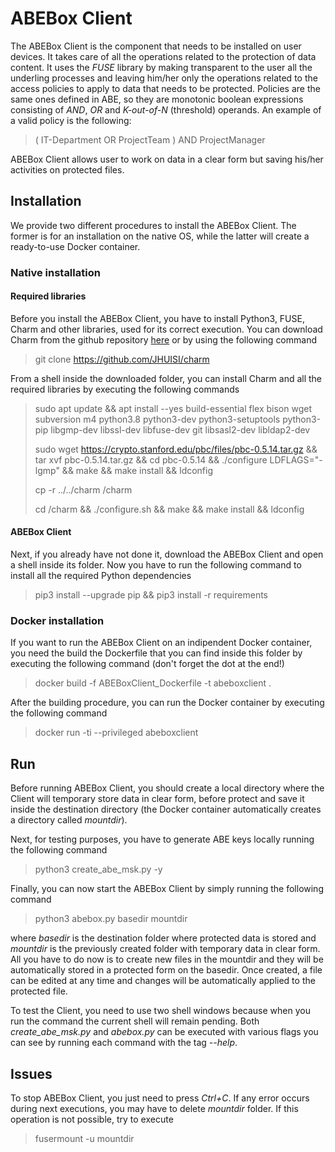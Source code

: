 # ABEBox Client
The ABEBox Client is the component that needs to be installed on user devices. It takes care of all the operations 
related to the protection of data content. It uses the *FUSE* library by making transparent to the user all the 
underling processes and leaving him/her only the operations related to the access policies to apply to data that needs 
to be protected.
Policies are the same ones defined in ABE, so they are monotonic boolean expressions consisting of *AND*, *OR* and 
*K-out-of-N* (threshold) operands. An example of a valid policy is the following:
> ( IT-Department OR ProjectTeam ) AND ProjectManager

ABEBox Client allows user to work on data in a clear form but saving his/her activities on protected files.

## Installation 
We provide two different procedures to install the ABEBox Client. The former is for an installation on the native OS, 
while the latter will create a ready-to-use Docker container. 

### Native installation

#### Required libraries
Before you install the ABEBox Client, you have to install Python3, FUSE, Charm and other libraries, used for its correct 
execution. You can download Charm from the github repository [here][charm] or by using the following command
> git clone https://github.com/JHUISI/charm

From a shell inside the downloaded folder, you can install Charm and all the required libraries by executing the 
following commands
> sudo apt update && apt install --yes build-essential flex bison wget subversion m4 python3.8 python3-dev 
> python3-setuptools python3-pip libgmp-dev libssl-dev libfuse-dev git libsasl2-dev libldap2-dev
>
> sudo wget https://crypto.stanford.edu/pbc/files/pbc-0.5.14.tar.gz && tar xvf pbc-0.5.14.tar.gz && cd pbc-0.5.14 && 
> ./configure LDFLAGS="-lgmp" && make && make install && ldconfig
> 
> cp -r ../../charm /charm
> 
> cd /charm && ./configure.sh && make && make install && ldconfig

#### ABEBox Client
Next, if you already have not done it, download the ABEBox Client and open a shell inside its folder. Now you have to 
run the following command to install all the required Python dependencies
> pip3 install --upgrade pip && pip3 install -r requirements

### Docker installation
If you want to run the ABEBox Client on an indipendent Docker container, you need the build the Dockerfile that you can 
find inside this folder by executing the following command (don't forget the dot at the end!)
> docker build -f ABEBoxClient_Dockerfile -t abeboxclient .

After the building procedure, you can run the Docker container by executing the following command
> docker run -ti --privileged abeboxclient

## Run
Before running ABEBox Client, you should create a local directory where the Client will temporary store data in clear 
form, before protect and save it inside the destination directory (the Docker container automatically creates a 
directory called *mountdir*).

Next, for testing purposes, you have to generate ABE keys locally running the following command
> python3 create_abe_msk.py -y

Finally, you can now start the ABEBox Client by simply running the following command
> python3 abebox.py basedir mountdir

where *basedir* is the destination folder where protected data is stored and *mountdir* is the previously created folder
with temporary data in clear form.
All you have to do now is to create new files in the mountdir and they will be automatically stored in a protected form 
on the basedir. Once created, a file can be edited at any time and changes will be automatically applied to the 
protected file.

To test the Client, you need to use two shell windows because when you run the command the current shell will remain 
pending. Both *create_abe_msk.py* and *abebox.py* can be executed with various flags you can see by running each command 
with the tag *--help*.

## Issues
To stop ABEBox Client, you just need to press *Ctrl+C*. If any error occurs during next executions, you may have to 
delete *mountdir* folder. If this operation is not possible, try to execute
> fusermount -u mountdir


[charm]: https://github.com/JHUISI/charm